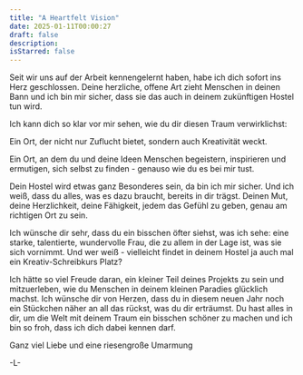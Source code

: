 ```yaml
---
title: "A Heartfelt Vision"
date: 2025-01-11T00:00:27
draft: false
description: 
isStarred: false
---
```

Seit wir uns auf der Arbeit kennengelernt haben, habe ich dich sofort ins Herz geschlossen. 
Deine herzliche, offene Art zieht Menschen in deinen Bann und ich bin mir sicher, dass sie das auch in deinem zukünftigen Hostel tun wird.

Ich kann dich so klar vor mir sehen, wie du dir diesen Traum verwirklichst: 

Ein Ort, der nicht nur Zuflucht bietet, sondern auch Kreativität weckt. 

Ein Ort, an dem du und deine Ideen Menschen begeistern, inspirieren und ermutigen, sich selbst zu finden - genauso wie du es bei mir tust. 

Dein Hostel wird etwas ganz Besonderes sein, da bin ich mir sicher. Und ich weiß, dass du alles, was es dazu braucht, bereits in dir trägst.  Deinen Mut, deine Herzlichkeit, deine Fähigkeit, jedem das Gefühl zu geben, genau am richtigen Ort zu sein. 

Ich wünsche dir sehr, dass du ein bisschen öfter siehst, was ich sehe: eine starke, talentierte, wundervolle Frau, die zu allem in der Lage ist, was sie sich vornimmt. Und wer weiß - vielleicht findet in deinem Hostel ja auch mal ein Kreativ-Schreibkurs Platz? 

Ich hätte so viel Freude daran, ein kleiner Teil deines Projekts zu sein und mitzuerleben, wie du Menschen in deinem kleinen Paradies glücklich machst.  Ich wünsche dir von Herzen, dass du in diesem neuen Jahr noch ein Stückchen näher an all das rückst, was du dir erträumst. Du hast alles in dir, um die Welt mit deinem Traum ein bisschen schöner zu machen und ich bin so froh, dass ich dich dabei kennen darf. 

Ganz viel Liebe und eine riesengroße Umarmung
 
-L-

